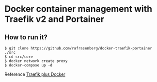 # Docker container management with Traefik v2 and Portainer


## How to run it?

```
$ git clone https://github.com/rafrasenberg/docker-traefik-portainer ./src
$ cd src/core
$ docker network create proxy
$ docker-compose up -d
```
Reference [Traefik plus Docker](https://rafrasenberg.com/posts/docker-container-management-with-traefik-v2-and-portainer/)